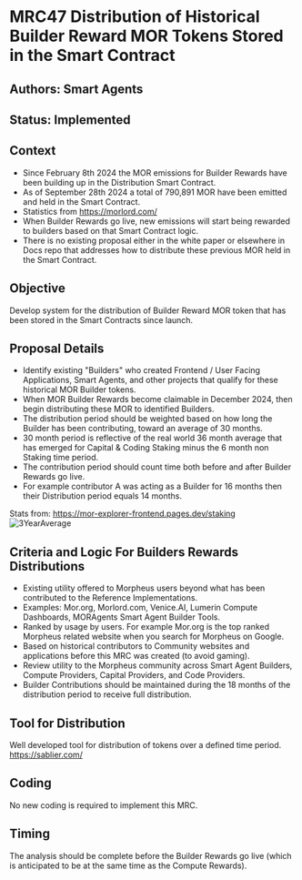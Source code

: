 # MRC47 Distribution of Historical Builder Reward MOR Tokens Stored in the Smart Contract
## Authors: Smart Agents
## Status: Implemented

## Context
- Since February 8th 2024 the MOR emissions for Builder Rewards have been building up in the Distribution Smart Contract.
- As of September 28th 2024 a total of 790,891 MOR have been emitted and held in the Smart Contract.
- Statistics from https://morlord.com/ 
- When Builder Rewards go live, new emissions will start being rewarded to builders based on that Smart Contract logic.
- There is no existing proposal either in the white paper or elsewhere in Docs repo that addresses how to distribute these previous MOR held in the Smart Contract.

## Objective
Develop system for the distribution of Builder Reward MOR token that has been stored in the Smart Contracts since launch.

## Proposal Details
- Identify existing "Builders" who created Frontend / User Facing Applications, Smart Agents, and other projects that qualify for these historical MOR Builder tokens.
- When MOR Builder Rewards become claimable in December 2024, then begin distributing these MOR to identified Builders.
- The distribution period should be weighted based on how long the Builder has been contributing, toward an average of 30 months.
- 30 month period is reflective of the real world 36 month average that has emerged for Capital & Coding Staking minus the 6 month non Staking time period.
- The contribution period should count time both before and after Builder Rewards go live.
- For example contributor A was acting as a Builder for 16 months then their Distribution period equals 14 months. 

Stats from: https://mor-explorer-frontend.pages.dev/staking
![3YearAverage](https://github.com/user-attachments/assets/59c0a399-d63b-4044-bf08-c6b49e8b763d)

## Criteria and Logic For Builders Rewards Distributions
- Existing utility offered to Morpheus users beyond what has been contributed to the Reference Implementations.
- Examples: Mor.org, Morlord.com, Venice.AI, Lumerin Compute Dashboards, MORAgents Smart Agent Builder Tools.
- Ranked by usage by users. For example Mor.org is the top ranked Morpheus related website when you search for Morpheus on Google.
- Based on historical contributors to Community websites and applications before this MRC was created (to avoid gaming).
- Review utility to the Morpheus community across Smart Agent Builders, Compute Providers, Capital Providers, and Code Providers.
- Builder Contributions should be maintained during the 18 months of the distribution period to receive full distribution.

## Tool for Distribution
Well developed tool for distribution of tokens over a defined time period.
https://sablier.com/

## Coding
No new coding is required to implement this MRC. 

## Timing
The analysis should be complete before the Builder Rewards go live (which is anticipated to be at the same time as the Compute Rewards).

